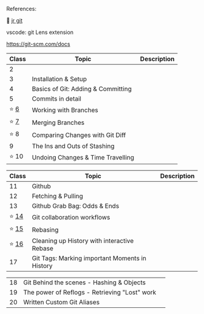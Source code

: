 References:

:book: [jr git](JR_Git/myGit.md)



vscode: git Lens extension

https://git-scm.com/docs





| Class                      | Topic                              | Description |
| :------------------------- | ---------------------------------- | ----------- |
| 2                          |                                    |             |
| 3                          | Installation & Setup               |             |
| 4                          | Basics of Git: Adding & Committing |             |
| 5                          | Commits in detail                  |             |
| :star: [6](./C6/readme.md) | Working with Branches              |             |
| :star: [7](./C7/readme.md) | Merging Branches                   |             |
| :star: 8                   | Comparing Changes with Git Diff    |             |
| 9                          | The Ins and Outs of Stashing       |             |
| :star: 10                  | Undoing Changes & Time Travelling  |             |





| Class                        | Topic                                          | Description |
| ---------------------------- | ---------------------------------------------- | ----------- |
| 11                           | Github                                         |             |
| 12                           | Fetching & Pulling                             |             |
| 13                           | Github Grab Bag: Odds & Ends                   |             |
| :star: [14](./C14/README.md) | Git collaboration workflows                    |             |
| :star: [15](./C15/README.md) | Rebasing                                       |             |
| :star: [16](./C16/README.md) | Cleaning up History with interactive Rebase    |             |
| 17                           | Git Tags: Marking important Moments in History |             |





|      |                                               |      |
| ---- | --------------------------------------------- | ---- |
| 18   | Git Behind the scenes - Hashing & Objects     |      |
| 19   | The power of Reflogs - Retrieving "Lost" work |      |
| 20   | Written Custom Git Aliases                    |      |


